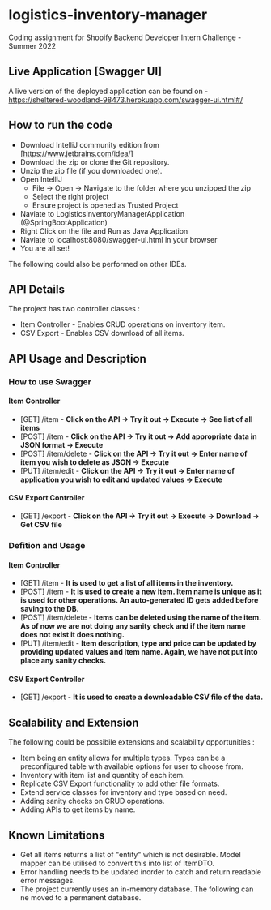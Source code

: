 # logistics-inventory-manager
Coding assignment for Shopify Backend Developer Intern  Challenge - Summer 2022

## Live Application [Swagger UI]
A live version of the deployed application can be found on - https://sheltered-woodland-98473.herokuapp.com/swagger-ui.html#/

## How to run the code
* Download IntelliJ community edition from [https://www.jetbrains.com/idea/]
* Download the zip or clone the Git repository.
* Unzip the zip file (if you downloaded one).
* Open IntelliJ
	* File -> Open -> Navigate to the folder where you unzipped the zip
    * Select the right project
	* Ensure project is opened as Trusted Project
* Naviate to LogisticsInventoryManagerApplication (@SpringBootApplication)
* Right Click on the file and Run as Java Application
* Naviate to localhost:8080/swagger-ui.html in your browser
* You are all set!

The following could also be performed on other IDEs.

## API Details
The project has two controller classes :
* Item Controller - Enables CRUD operations on inventory item.
* CSV Export - Enables CSV download of all items.

## API Usage and Description
### How to use Swagger
#### Item Controller
* [GET] /item - **Click on the API -> Try it out -> Execute -> See list of all items**
* [POST] /item -  **Click on the API -> Try it out -> Add appropriate data in JSON format -> Execute**
* [POST] /item/delete - **Click on the API -> Try it out -> Enter name of item you wish to delete as JSON -> Execute**
* [PUT] /item/edit - **Click on the API -> Try it out -> Enter name of application you wish to edit and updated values -> Execute**

#### CSV Export Controller
* [GET] /export - **Click on the API -> Try it out -> Execute -> Download -> Get CSV file**

### Defition and Usage
#### Item Controller
* [GET] /item - **It is used to get a list of all items in the inventory.**
* [POST] /item -  **It is used to create a new item. Item name is unique as it is used for other operations. An auto-generated ID gets added before saving to the DB.**
* [POST] /item/delete - **Items can be deleted using the name of the item. As of now we are not doing any sanity check and if the item name does not exist it does nothing.**
* [PUT] /item/edit - **Item description, type and price can be updated by providing updated values and item name. Again, we have not put into place any sanity checks.**

#### CSV Export Controller
* [GET] /export - **It is used to create a downloadable CSV file of the data.**

## Scalability and Extension
The following could be possibile extensions and scalability opportunities :
* Item being an entity allows for multiple types. Types can be a preconfigured table with available options for user to choose from. 
* Inventory with item list and quantity of each item. 
* Replicate CSV Export functionality to add other file formats.
* Extend service classes for inventory and type based on need.
* Adding sanity checks on CRUD operations. 
* Adding APIs to get items by name.

## Known Limitations
* Get all items returns a list of "entity" which is not desirable. Model mapper can be utilised to convert this into list of ItemDTO.
* Error handling needs to be updated inorder to catch and return readable error messages.
* The project currently uses an in-memory database. The following can ne moved to a permanent database.